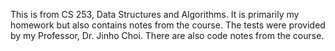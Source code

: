 This is from CS 253, Data Structures and Algorithms. 
It is primarily my homework but also contains notes from the course. 
The tests were provided by my Professor, Dr. Jinho Choi. 
There are also code notes from the course.
